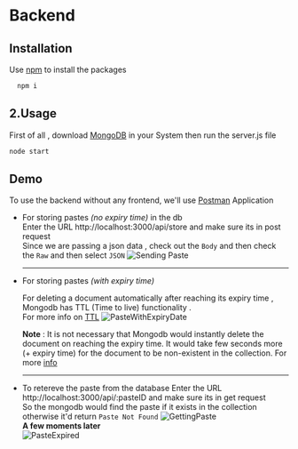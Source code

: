 
# Backend


## Installation

Use [npm](https://docs.npmjs.com/downloading-and-installing-node-js-and-npm) to install the packages

```bash
  npm i
```

    
## 2.Usage

First of all , download [MongoDB](https://www.mongodb.com/try/download/community) in your System
then run the server.js file
```bash
node start
```


## Demo

To use the backend without any frontend, we'll use [Postman](https://www.postman.com/downloads/) Application 

- For storing pastes _(no expiry time)_  in the db\
    Enter the URL http://localhost:3000/api/store and make sure its in post request \
    Since we are passing a json data , check out the `Body` and then check the `Raw` and then select `JSON`
    ![Sending Paste](https://user-images.githubusercontent.com/88343134/148198319-89873fa1-f217-4fe5-9b87-6ef3217ae875.gif)

    ***
- For storing pastes _(with expiry time)_
    
    For deleting a document automatically after reaching its expiry time , Mongodb has 
    TTL (Time to live) functionality .\
    For more info on [TTL](https://docs.mongodb.com/manual/tutorial/expire-data/)
    ![PasteWithExpiryDate](https://user-images.githubusercontent.com/88343134/148198554-1e18e511-65e7-49c2-abb1-467d1fde996c.gif)

    **Note** : It is not necessary that Mongodb would instantly delete the document on reaching the expiry time.
    It would take few seconds more (+ expiry time) for the document to be non-existent in the collection.
    For more 
    [info](https://stackoverflow.com/questions/18727743/mongodb-ttl-not-removing-documents)
    ***
- To retereve the paste from the database
    Enter the URL http://localhost:3000/api/:pasteID and make sure its in get request \
    So the mongodb would find the paste if it exists in the collection otherwise it'd return 
    `Paste Not Found`
    ![GettingPaste](https://user-images.githubusercontent.com/88343134/148198699-c6a69de0-e2ee-47bb-97e5-4f1dbe4a82ee.gif)\
    **A few moments later**\
    ![PasteExpired](https://user-images.githubusercontent.com/88343134/148198719-a78e05c5-1f1d-4f67-b279-c2022a88b933.gif)


